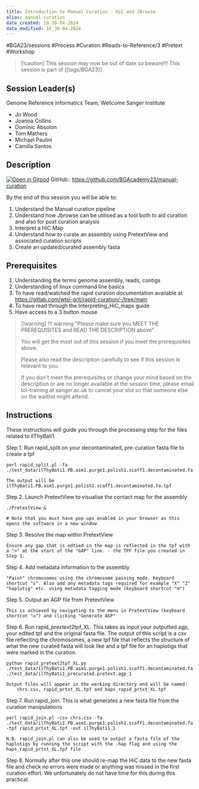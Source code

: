 ```yaml
---
title: Introduction to Manual Curation - HiC and JBrowse
alias: manual-curation
date_created: 18_30-04-2024
data_modified: 18_30-04-2024
---
```

#BGA23/sessions #Process #Curation #Reads-to-Reference/3 #Pretext #Workshop

> [!caution] This session may now be out of date so beware!!!
> This session is part of  [[tags/BGA23]]

## Session Leader(s)

Genome Reference Informatics Team, Wellcome Sanger Institute

- Jo Wood
- Joanna Collins
- Dominic Absolon
- Tom Mathers
- Michael Paulini
- Camilla Santos

## Description
[![Open in Gitpod](https://gitpod.io/button/open-in-gitpod.svg)](https://gitpod.io/#https://github.com/BGAcademy23/manual-curation)
GitHub:: https://github.com/BGAcademy23/manual-curation

By the end of this session you will be able to:

1. Understand the Manual curation pipeline
2. Understand how Jbrowse can be utilised as a tool both to  aid curation and also for post curation analysis
3. Interpret a HiC Map
4. Understand how to curate an assembly using PretextView and associated curation scripts
5. Create an updated/curated assembly fasta

## Prerequisites

1. Understanding the terms genome assembly, reads, contigs
2. Understanding of linux command line basics
3. To have read/watched the rapid curation documentation available at <https://gitlab.com/wtsi-grit/rapid-curation/-/tree/main>
4. To have read through the Interpreting_HiC_maps guide
5. Have access to a 3 button mouse

> [!warning] !!! warning "Please make sure you MEET THE PREREQUISITES and READ THE DESCRIPTION above"
> 
> You will get the most out of this session if you meet the prerequisites above.
> 
> Please also read the description carefully to see if this session is relevant to you.
> 
> If you don't meet the prerequisites or change your mind based on the description or are no longer available at the session time, please email tol-training at sanger.ac.uk to cancel your slot so that someone else on the waitlist might attend.
> 
> 
## Instructions

These instructions will guide you through the processing step for the files related to ilThyBati1

Step 1. Run rapid_split on your decontaminated, pre-curation fasta file to create a tpf

    perl rapid_split.pl -fa ./test_data/ilThyBati1.PB.asm1.purge1.polish1.scaff1.decontaminated.fa

    The output will be ilThyBati1.PB.asm1.purge1.polish1.scaff1.decontaminated.fa.tpf


Step 2. Launch PretextView to visualise the contact map for the assembly

    ./PretextView &

    # Note that you must have pop-ups enabled in your browser as this opens the software in a new window

Step 3. Resolve the map within PretextView
    
    Ensure any gap that is edtied in the map is reflected in the tpf with a ">" at the start of the "GAP" line. - the TPF file you created in Step 1.

Step 4. Add metadata information to the assembly

    "Paint" chromosomes using the chromosome paining mode. Keyboard shortcut "s". Also add any metadata tags required for example "X" "Z" "haplotig" etc. using metadata tagging mode (keyboard shortcut "m")

Step 5. Output an AGP file from PretextView

    This is achieved by navigating to the menu in PretextView (keyboard shortcut "u") and clicking "Generate AGP" 

Step 6. Run rapid_prextext2tpf_XL. This takes as input your outputted agp, your edited tpf and the original fasta file. The output of this script is a csv file reflecting the chromosomes, a new tpf file that reflects the structure of what the new curated fasta will look like and a tpf file for an haplotigs that were marked in the curation.

    python rapid_pretext2tpf_XL.py ./test_data/ilThyBati1.PB.asm1.purge1.polish1.scaff1.decontaminated.fa ./test_data/ilThyBati1_precurated.pretext.agp_1
    
    Output files will appear in the working directory and will be named: 
        chrs.csv, rapid_prtxt_XL.tpf and haps_rapid_prtxt_XL.tpf 

Step 7. Run rapid_join. This is what generates a new fasta file from the curation manipulations

    perl rapid_join.pl -csv chrs.csv -fa ./test_data/ilThyBati1.PB.asm1.purge1.polish1.scaff1.decontaminated.fa -tpf rapid_prtxt_XL.tpf -out ilThyBati1_1 

    N.B. rapid_join.pl can also be used to output a fasta file of the haplotigs by running the script with the -hap flag and using the haps_rapid_prtxt_XL.tpf file 

Step 8. Normally after this one should re-map the HiC data to the new fasta file and check no errors were made or anything was missed in the first curation effort. We unfortunately do not have time for this during this practical. 
